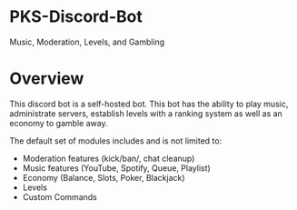# PKS-Discord-Bot
  
Music, Moderation, Levels, and Gambling

# Overview
This discord bot is a self-hosted bot. This bot has the ability to play music, administrate servers, establish levels with a ranking system as well as an economy to gamble away. 

The default set of modules includes and is not limited to:
* Moderation features (kick/ban/, chat cleanup)
* Music features (YouTube, Spotify, Queue, Playlist)
* Economy (Balance, Slots, Poker, Blackjack)
* Levels
* Custom Commands 
